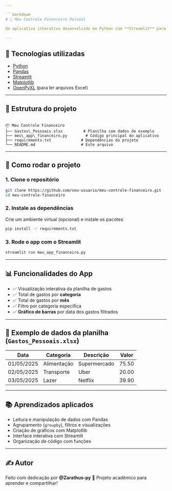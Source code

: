 ```yaml
---

```markdown
# 💸 Meu Controle Financeiro Pessoal

Um aplicativo interativo desenvolvido em Python com **Streamlit** para **analisar e visualizar gastos pessoais**. Ideal para quem está começando em **Data Science** e quer aprender a trabalhar com dados reais, gráficos e dashboards simples.

---
```


## 🧰 Tecnologias utilizadas

- [Python](https://www.python.org/)
- [Pandas](https://pandas.pydata.org/)
- [Streamlit](https://streamlit.io/)
- [Matplotlib](https://matplotlib.org/)
- [OpenPyXL](https://openpyxl.readthedocs.io/en/stable/) (para ler arquivos Excel)

---

## 📁 Estrutura do projeto

```

📦 Meu Controle Financeiro
├── Gastos\_Pessoais.xlsx         # Planilha com dados de exemplo
├── meu\_app\_financeiro.py        # Código principal do aplicativo
├── requirements.txt             # Dependências do projeto
└── README.md                    # Este arquivo

````

---

## 🚀 Como rodar o projeto

### 1. Clone o repositório

```bash
git clone https://github.com/seu-usuario/meu-controle-financeiro.git
cd meu-controle-financeiro
````

### 2. Instale as dependências

Crie um ambiente virtual (opcional) e instale os pacotes:

```bash
pip install -r requirements.txt
```

### 3. Rode o app com o Streamlit

```bash
streamlit run meu_app_financeiro.py
```

---

## 📊 Funcionalidades do App

* ✅ Visualização interativa da planilha de gastos
* ✅ Total de gastos por **categoria**
* ✅ Total de gastos por **mês**
* ✅ Filtro por categoria específica
* ✅ **Gráfico de barras** por data dos gastos filtrados

---

## 🧪 Exemplo de dados da planilha (`Gastos_Pessoais.xlsx`)

| Data       | Categoria   | Descrição    | Valor |
| ---------- | ----------- | ------------ | ----- |
| 01/05/2025 | Alimentação | Supermercado | 75.50 |
| 02/05/2025 | Transporte  | Uber         | 20.00 |
| 03/05/2025 | Lazer       | Netflix      | 39.90 |

---

## 📚 Aprendizados aplicados

* Leitura e manipulação de dados com Pandas
* Agrupamento (`groupby`), filtros e visualizações
* Criação de gráficos com Matplotlib
* Interface interativa com Streamlit
* Organização de código com funções

---

## ✍️ Autor

Feito com dedicação por **@Zarathus-py** 💙
Projeto acadêmico para aprender e compartilhar!

